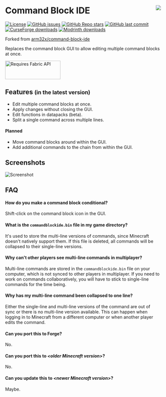 # **Command Block IDE** <img align="right" src="src/main/resources/assets/commandblockide/icon.png" />

[![License](https://img.shields.io/github/license/arm32x/command-block-ide?label=license&style=flat-square)](https://github.com/arm32x/command-block-ide/blob/mc-release/LICENSE)
[![GitHub issues](https://img.shields.io/github/issues/arm32x/command-block-ide?logo=github&style=flat-square)](https://github.com/arm32x/command-block-ide/issues)
[![GitHub Repo stars](https://img.shields.io/github/stars/arm32x/command-block-ide?logo=github&style=flat-square)](https://github.com/arm32x/command-block-ide/stargazers)
[![GitHub last commit](https://img.shields.io/github/last-commit/arm32x/command-block-ide?logo=github&style=flat-square)](https://github.com/arm32x/command-block-ide/commits)
[![CurseForge downloads](https://cf.way2muchnoise.eu/short_483538_downloads.svg?badge_style=flat)](https://www.curseforge.com/minecraft/mc-mods/command-block-ide)
[![Modrinth downloads](https://img.shields.io/modrinth/dt/command-block-ide?color=00af5c&logo=modrinth&style=flat-square)](https://modrinth.com/mod/command-block-ide/)

Forked from [arm32x/command-block-ide](https://github.com/arm32x/command-block-ide)

Replaces the command block GUI to allow editing multiple command blocks at once.

<img alt="Requires Fabric API" src="https://i.imgur.com/HabVZJR.png" width="179" height="60" />

## Features <small>(in the latest version)</small>

  - Edit multiple command blocks at once.
  - Apply changes without closing the GUI.
  - Edit functions in datapacks (beta).
  - Split a single command across multiple lines.

#### Planned

  - Move command blocks around within the GUI.
  - Add additional commands to the chain from within the GUI.

## Screenshots

![Screenshot](https://i.imgur.com/uHdvSSL.png)

## FAQ

#### How do you make a command block conditional?

Shift-click on the command block icon in the GUI.

#### What is the `commandblockide.bin` file in my game directory?

It's used to store the multi-line versions of commands, since Minecraft
doesn't natively support them. If this file is deleted, all commands
will be collapsed to their single-line versions.

#### Why can't other players see multi-line commands in multiplayer?

Multi-line commands are stored in the `commandblockide.bin` file on your
computer, which is not synced to other players in multiplayer. If you
need to work on commands collaboratively, you will have to stick to
single-line commands for the time being.

#### Why has my multi-line command been collapsed to one line?

Either the single-line and multi-line versions of the command are out of
sync or there is no multi-line version available. This can happen when
logging in to Minecraft from a different computer or when another player
edits the command.

#### Can you port this to Forge?

No.

#### Can you port this to *\<older Minecraft version>*?

No.

#### Can you update this to *\<newer Minecraft version>*?

Maybe.
